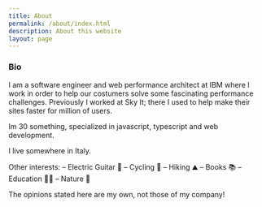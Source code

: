 ```yaml
---
title: About
permalink: /about/index.html
description: About this website
layout: page
---
```

### Bio

I am a software engineer and web performance architect at IBM where I work in order to help our costumers solve some fascinating performance challenges.
Previously I worked at Sky It; there I used to help make their sites faster for million of users.

Im 30 something, specialized in javascript, typescript and web development.

I live somewhere in Italy.

Other interests:
– Electric Guitar 🎸
– Cycling 🚵
– Hiking ⛰️
– Books 📚
– Education 👨‍🏫
– Nature 🍂

The opinions stated here are my own, not those of my company!

<!-- 
Edit your preferences in `assets/css/design-tokens`.
 !-->